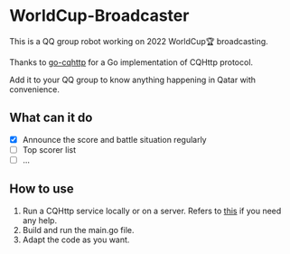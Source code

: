 # WorldCup-Broadcaster

This is a QQ group robot working on 2022 WorldCup🏆 broadcasting.

Thanks to [go-cqhttp](https://github.com/Mrs4s/go-cqhttp) for a Go implementation of CQHttp protocol.

Add it to your QQ group to know anything happening in Qatar with convenience.

## What can it do

- [x] Announce the score and battle situation regularly
- [ ] Top scorer list 
- [ ] ... 

## How to use

1. Run a CQHttp service locally or on a server. Refers to [this](https://docs.go-cqhttp.org/) if you need any help.
2. Build and run the main.go file.
3. Adapt the code as you want.